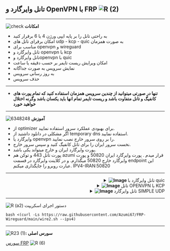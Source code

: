 **تانل وایرگارد و OpenVPN با FRP**
![R (2)](https://github.com/Azumi67/FRP-Wireguard/assets/119934376/2f6d1111-2741-4224-991b-8c3c6a660e26)
--------------------------------------------------------

------------------------------------------------------------
![check](https://github.com/Azumi67/FRP-Wireguard/assets/119934376/2a5e9652-9a0a-4b80-a9fc-db970d3804a0)
**امکانات** 

- به راحتی تانل را بر پایه ایپی ورژن 4 یا 6 برقرار کنید
- امکان برقرای تانل های udp - kcp - quic به صورت همزمان
- مناسب برای openvpn و wireguard
- تانل وایرگارد و openvpn با kcp
- تانل وایرگارد وopenvpn با quic
- امکان ویرایش ریست تایمر بر حسب دقیقه یا ساعت
- نمایش سرویس به صورت جداگانه
- به روز رسانی سرویس
- حذف سرویس

-----------------------------------------------------------------------------
- **تنها در صورتی میتوانید از چندین سرویس همزمان استفاده کنید که تمام پورت های کانفیگ و تانل متفاوت باشد و ریست تایمر تمام انها باید یکسان باشد وگرنه اختلال خواهید خورد**

-----------

![6348248](https://github.com/Azumi67/FRP-Wireguard/assets/119934376/108ac290-671c-4280-99dc-290ed15f762f)
**آموزش**

- از optimizer برای بهبودی عملکرد سرور استفاده نمایید.
- اگر مشکلی در دانلود داشتید از temporary dns استفاده نمایید.
- وایرگارد یا openvpn را بر روی سرور خارج نصب نمایید.
- نخست سرور ایران را برای تانل کانفیگ کنید و سپس سرور خارج.
- پورت وایرگارد ایران و خارج میتواند یکی باشد. 
- پورت تانل 443 و توکن هم azumi قرار میدم . پورت وایرگارد ایران 50820 و پورت وایرگارد خارج 50820 میگذارم. و در کلاینت وایرگارد در قسمت endpoint این عبارت روبرو را جایگذاری میکنم. IPV4-IRAN:50820

----------------------------------------------

 <div align="right">
  <details>
    <summary><strong><img src="https://github.com/Azumi67/Rathole_reverseTunnel/assets/119934376/fcbbdc62-2de5-48aa-bbdd-e323e96a62b5" alt="Image"> </strong> تانل وایرگارد با quic</summary>
  
  
------------------------------------ 


![green-dot-clipart-3](https://github.com/Azumi67/6TO4-PrivateIP/assets/119934376/902a2efa-f48f-4048-bc2a-5be12143bef3) **سرور ایران**



 <p align="right">
  <img src="https://github.com/Azumi67/FRP-Wireguard/assets/119934376/c2ffe7cf-736e-4461-81ab-cec51943ca77" alt="Image" />
</p>



- نخست سرور ایران را کانفیگ میکنیم
- میتوانید برای OPENVPN هم استفاده نمایید و این اموزش برای مثال است.
- کانفیگ سرور را با ایپی 4 یا 6 و بر روی تک سرور میخواهیم انجام دهیم
- پورت QUIC را وارد میکنم. شما میتوانید هر پورتی بگذارید
- پورت لوکال و ریموت را پورت کانفیگ وایرگارد را قرار میدهم. پورت وایرگارد من 20820 میباشد
- سپس ریست تایمر را عدد 4 ساعت میذارم. شما هر عددی دوست داشتید بذارید
----------------------

![green-dot-clipart-3](https://github.com/Azumi67/6TO4-PrivateIP/assets/119934376/902a2efa-f48f-4048-bc2a-5be12143bef3) **سرور خارج** 




<p align="right">
  <img src="https://github.com/Azumi67/FRP-Wireguard/assets/119934376/2cca74bf-a27a-43a0-be80-3ee807f75082" alt="Image" />
</p>

- تعداد کانفیگ من یک عدد میباشد پس یک را وارد میکنم
- ایپی 4 یا 6 سرور ایران را وارد میکنم
- پورت QUIC را 8443 مانند سرور ایران قرار میدم 
- پورت کانفیگم 20820 بود
- ریست تایمر هم بر حسب نیاز خودتان وارد کنید. من گیمر هستم پس 4 ساعت را انتخاب میکنم. بعدا از داخل منو میتوانید ویرایش نمایید
- ایپی ایران و پورت وایرگارد را در قسمت ENDPOINT وایرگارد وارد نمایید.
----------------

  </details>
</div>
 <div align="right">
  <details>
    <summary><strong><img src="https://github.com/Azumi67/Rathole_reverseTunnel/assets/119934376/fcbbdc62-2de5-48aa-bbdd-e323e96a62b5" alt="Image"> </strong> تانل OPENVPN با KCP</summary>
  
  
------------------------------------ 


![green-dot-clipart-3](https://github.com/Azumi67/6TO4-PrivateIP/assets/119934376/902a2efa-f48f-4048-bc2a-5be12143bef3) **سرور ایران**



 <p align="right">
  <img src="https://github.com/Azumi67/FRP-Wireguard/assets/119934376/7a44142b-91bf-400c-b001-5475c5eb6453" alt="Image" />
</p>



- نخست سرور ایران را کانفیگ میکنیم
- میتوانید برای وایرگارد هم انجام دهید. این تنها یک مثال است.
- کانفیگ سرور را با ایپی 4 یا 6 و بر روی تک سرور میخواهیم انجام دهیم
- پورت KCP را وارد میکنم. شما میتوانید هر پورتی بگذارید
- پورت لوکال و ریموت را پورت کانفیگ وایرگارد را قرار میدهم. پورت OVPN من 1180 میباشد
- سپس ریست تایمر را عدد 4 ساعت میذارم. شما هر عددی دوست داشتید بذارید
----------------------

![green-dot-clipart-3](https://github.com/Azumi67/6TO4-PrivateIP/assets/119934376/902a2efa-f48f-4048-bc2a-5be12143bef3) **سرور خارج** 



<p align="right">
  <img src="https://github.com/Azumi67/FRP-Wireguard/assets/119934376/cd515c57-35f3-41cd-9c27-7d39275ecf92" alt="Image" />
</p>

- تعداد کانفیگ من یک عدد میباشد پس یک را وارد میکنم
- ایپی 4 یا 6 سرور ایران را وارد میکنم
- پورت KCP را 443 مانند سرور ایران قرار میدم 
- پورت کانفیگم 1180 بود
- ریست تایمر هم بر حسب نیاز خودتان وارد کنید. من گیمر هستم پس 4 ساعت را انتخاب میکنم. بعدا از داخل منو میتوانید ویرایش نمایید
- ایپی ایران و پورت OVPN ؛ در کانفیگ OPENVPN را تغییر دهید.
----------------

  </details>
</div>
<div align="right">
  <details>
    <summary><strong><img src="https://github.com/Azumi67/Rathole_reverseTunnel/assets/119934376/fcbbdc62-2de5-48aa-bbdd-e323e96a62b5" alt="Image"> </strong>تانل وایرگارد SIMPLE UDP</summary>
  
  
------------------------------------ 

 ![green-dot-clipart-3](https://github.com/Azumi67/FRP-Wireguard/assets/119934376/d285f2bb-00ca-471b-95df-65d91eec2d9c)
**کانفیگ چندین پورت**

  
  <div dir="rtl">&bull; سرور ایران</div>
  <div align="right">
    
![Screenshot 2024-01-16 000130](https://github.com/Azumi67/FRP-Wireguard/assets/119934376/0d10ccad-6ba7-4290-a21c-c8c6eeb448d1)

  - سرور ایران را کانفیگ میکنیم و پورت یا پورت های خود را قرار میدهیم.

---------------------------------------------
 
  <div dir="rtl">&bull; سرور خارج</div>
  <div align="right">
    
![kharej multi](https://github.com/Azumi67/FRP-Wireguard/assets/119934376/80683a0c-f6be-42d9-95d4-e8064b5f4499)

 <div dir="rtl">&bull; تعداد ایپی 6 خارج را انتخاب کنید.</div>
 <div dir="rtl">&bull; ایپی 6 ایران را وارد نمایید.</div>
 <div dir="rtl">&bull; توکن و پورت تانل را وارد نمایید( مقدار یکسان برای سرور خارج و ایران)</div>
 <div dir="rtl">&bull; ایپی 6 اول و دوم و سوم خارج را وارد نمایید.</div>
 <div dir="rtl">&bull; پورت وایرگارد خارج و ایران برای هر ایپی 6 خارج وارد نمایید.( باید همان پورت ها را در سرور ایران هم وارد نمایید)</div>

</div>

  </details>
</div>

-----------------------------------------------
![R (a2)](https://github.com/Azumi67/FRP-Wireguard/assets/119934376/9a84efc5-545d-4222-a851-9f08f573766c)
دستور اجرای اسکریپت 
```
bash <(curl -Ls https://raw.githubusercontent.com/Azumi67/FRP-Wireguard/main/wire2.sh --ipv4)
```
----------------------------------------------------------------

![R23 (1)](https://github.com/Azumi67/FRP-Wireguard/assets/119934376/ff23b9fa-a9da-428b-8bb6-e967160025d9)**: سورس اصلی**



[سورس FRP](https://github.com/fatedier/frp) ![R (6)](https://github.com/Azumi67/FRP-Wireguard/assets/119934376/b9993cf7-fddb-4c8e-8892-ecab0c2a0496)


